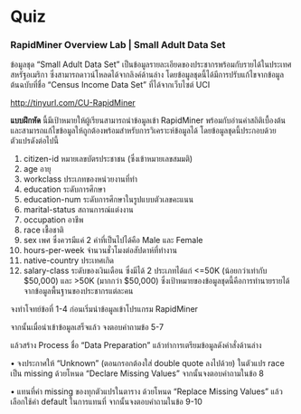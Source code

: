 # Quiz
### RapidMiner Overview Lab | Small Adult Data Set 

ข้อมูลชุด “Small Adult Data Set” เป็นข้อมูลรายละเอียดของประชากรพร้อมกับรายได้ในประเทศสหรัฐอเมริกา ซึ่งสามารถดาวน์โหลดได้จากลิงค์ด้านล่าง โดยข้อมูลชุดนี้ได้มีการปรับแก้ไขจากข้อมูลต้นฉบับที่ชื่อ “Census Income Data Set” ที่ได้จากเว็บไซต์ UCI

http://tinyurl.com/CU-RapidMiner 

**แบบฝึกหัด** นี้มีเป้าหมายให้ผู้เรียนสามารถนำข้อมูลเข้า RapidMiner พร้อมกับอ่านค่าสถิติเบื้องต้น และสามารถแก้ไขข้อมูลให้ถูกต้องพร้อมสำหรับการวิเคราะห์ข้อมูลได้ โดยข้อมูลชุดนี้ประกอบด้วยตัวแปรดังต่อไปนี้

1. citizen-id หมายเลขบัตรประชาชน (ซึ่งเข้าหมายเลขสมมติ) 
2. age อายุ
3. workclass ประเภทของหน่วยงานที่ทำ
4. education ระดับการศึกษา​
5. education-num ระดับการศึกษาในรูปแบบตัวเลขคะแนน
6. marital-status สถานการณ์แต่งงาน
7. occupation อาชีพ​
8. race เชื้อชาติ   
9. sex เพศ ซึ่งควรมีแค่ 2 ค่าที่เป็นไปได้คือ Male และ Female
10. hours-per-week จำนวนชั่วโมงต่อสัปดาห์ที่ทำงาน
11. native-country ประเทศเกิด​
12. salary-class ระดับของเงินเดือน ซึ่งมีได้ 2 ประเภทได้แก่ <=50K (น้อยกว่าเท่ากับ $50,000) และ >50K (มากกว่า $50,000) ซึ่งเป้าหมายของข้อมูลชุดนี้คือการทำนายรายได้จากข้อมูลพื้นฐานของประชากรแต่ละคน

จงทำโจทย์ข้อที่ 1-4 ก่อนเริ่มนำข้อมูลเข้าโปรแกรม RapidMiner

จากนั้นเมื่อนำเข้าข้อมูลเสร็จแล้ว จงตอบคำถามข้อ 5-7

แล้วสร้าง Process ชื่อ “Data Preparation” แล้วทำการเตรียมข้อมูลดังคำสั่งด้านล่าง 

• จงประกาศให้ “Unknown” (ตอนกรอกต้องใส่ double quote ลงไปด้วย) ในตัวแปร race เป็น missing ด้วยโหนด “Declare Missing Values” จากนั้นจงตอบคำถามในข้อ 8

• แทนที่ค่า missing ของทุกตัวแปรในตาราง ด้วยโหนด “Replace Missing Values” แล้วเลือกใช้ค่า default ในการแทนที่ จากนั้นจงตอบคำถามในข้อ 9-10
